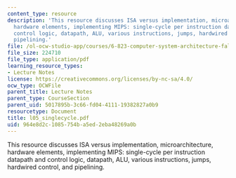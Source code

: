 ```yaml
---
content_type: resource
description: 'This resource discusses ISA versus implementation, microarchitecture,
  hardware elements, implementing MIPS: single-cycle per instruction datapath and
  control logic, datapath, ALU, various instructions, jumps, hardwired control, and
  pipelining.'
file: /ol-ocw-studio-app/courses/6-823-computer-system-architecture-fall-2005/964e8d2c1085754ba5ed2eba48269a0b_l05_singlecycle.pdf
file_size: 224710
file_type: application/pdf
learning_resource_types:
- Lecture Notes
license: https://creativecommons.org/licenses/by-nc-sa/4.0/
ocw_type: OCWFile
parent_title: Lecture Notes
parent_type: CourseSection
parent_uid: 5017895b-3c66-fd04-4111-19382827a0b9
resourcetype: Document
title: l05_singlecycle.pdf
uid: 964e8d2c-1085-754b-a5ed-2eba48269a0b
---
```

This resource discusses ISA versus implementation, microarchitecture, hardware elements, implementing MIPS: single-cycle per instruction datapath and control logic, datapath, ALU, various instructions, jumps, hardwired control, and pipelining.